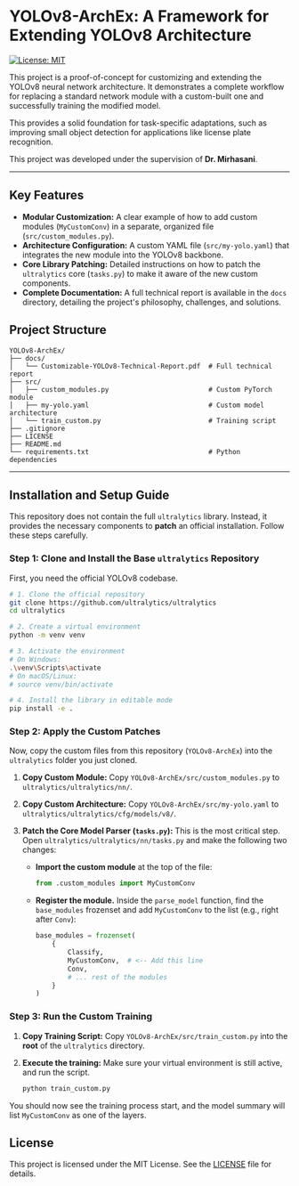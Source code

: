 # YOLOv8-ArchEx: A Framework for Extending YOLOv8 Architecture

[![License: MIT](https://img.shields.io/badge/License-MIT-yellow.svg)](https://opensource.org/licenses/MIT)

This project is a proof-of-concept for customizing and extending the YOLOv8 neural network architecture. It demonstrates a complete workflow for replacing a standard network module with a custom-built one and successfully training the modified model.

This provides a solid foundation for task-specific adaptations, such as improving small object detection for applications like license plate recognition.

This project was developed under the supervision of **Dr. Mirhasani**.

---

## Key Features

-   **Modular Customization:** A clear example of how to add custom modules (`MyCustomConv`) in a separate, organized file (`src/custom_modules.py`).
-   **Architecture Configuration:** A custom YAML file (`src/my-yolo.yaml`) that integrates the new module into the YOLOv8 backbone.
-   **Core Library Patching:** Detailed instructions on how to patch the `ultralytics` core (`tasks.py`) to make it aware of the new custom components.
-   **Complete Documentation:** A full technical report is available in the `docs` directory, detailing the project's philosophy, challenges, and solutions.

## Project Structure

```
YOLOv8-ArchEx/
├── docs/
│   └── Customizable-YOLOv8-Technical-Report.pdf  # Full technical report
├── src/
│   ├── custom_modules.py                         # Custom PyTorch module
│   ├── my-yolo.yaml                              # Custom model architecture
│   └── train_custom.py                           # Training script
├── .gitignore
├── LICENSE
├── README.md
└── requirements.txt                              # Python dependencies
```

---

## Installation and Setup Guide

This repository does not contain the full `ultralytics` library. Instead, it provides the necessary components to **patch** an official installation. Follow these steps carefully.

### Step 1: Clone and Install the Base `ultralytics` Repository

First, you need the official YOLOv8 codebase.

```bash
# 1. Clone the official repository
git clone https://github.com/ultralytics/ultralytics
cd ultralytics

# 2. Create a virtual environment
python -m venv venv

# 3. Activate the environment
# On Windows:
.\venv\Scripts\activate
# On macOS/Linux:
# source venv/bin/activate

# 4. Install the library in editable mode
pip install -e .
```

### Step 2: Apply the Custom Patches

Now, copy the custom files from this repository (`YOLOv8-ArchEx`) into the `ultralytics` folder you just cloned.

1.  **Copy Custom Module:**
    Copy `YOLOv8-ArchEx/src/custom_modules.py` to `ultralytics/ultralytics/nn/`.

2.  **Copy Custom Architecture:**
    Copy `YOLOv8-ArchEx/src/my-yolo.yaml` to `ultralytics/ultralytics/cfg/models/v8/`.

3.  **Patch the Core Model Parser (`tasks.py`):**
    This is the most critical step. Open `ultralytics/ultralytics/nn/tasks.py` and make the following two changes:
    *   **Import the custom module** at the top of the file:
        ```python
        from .custom_modules import MyCustomConv
        ```
    *   **Register the module.** Inside the `parse_model` function, find the `base_modules` frozenset and add `MyCustomConv` to the list (e.g., right after `Conv`):
        ```python
        base_modules = frozenset(
            {
                Classify,
                MyCustomConv,  # <-- Add this line
                Conv,
                # ... rest of the modules
            }
        )
        ```

### Step 3: Run the Custom Training

1.  **Copy Training Script:**
    Copy `YOLOv8-ArchEx/src/train_custom.py` into the **root** of the `ultralytics` directory.

2.  **Execute the training:**
    Make sure your virtual environment is still active, and run the script.
    ```bash
    python train_custom.py
    ```

You should now see the training process start, and the model summary will list `MyCustomConv` as one of the layers.

## License

This project is licensed under the MIT License. See the [LICENSE](LICENSE) file for details.
